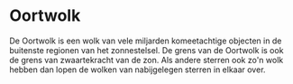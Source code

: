 # Oortwolk

De Oortwolk is een wolk van vele miljarden komeetachtige objecten in de
buitenste regionen van het zonnestelsel. De grens van de Oortwolk is ook de
grens van zwaartekracht van de zon. Als andere sterren ook zo'n wolk hebben dan
lopen de wolken van nabijgelegen sterren in elkaar over.
